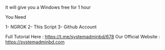 It will give you a Windows free for 1 hour

You Need

1- NGROK
2- This Script
3- Github Account

Full Tutorial Here : https://t.me/systemadminbd/678
Our Official Website : https://systemadminbd.com
